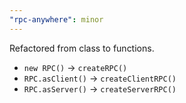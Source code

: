 ```yaml
---
"rpc-anywhere": minor
---
```


Refactored from class to functions.

- `new RPC()` -> `createRPC()`
- `RPC.asClient()` -> `createClientRPC()`
- `RPC.asServer()` -> `createServerRPC()`
